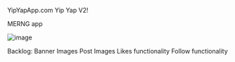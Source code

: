 YipYapApp.com
Yip Yap V2!

MERNG app

![image](https://user-images.githubusercontent.com/54191802/197361517-3d56b96c-cec3-44fd-9041-533d809f387b.png)

Backlog:
        Banner Images
        Post Images
        Likes functionality
        Follow functionality
